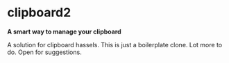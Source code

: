 # clipboard2

**A smart way to manage your clipboard**

A solution for clipboard hassels. This is just a boilerplate clone. Lot more to do. Open for suggestions.